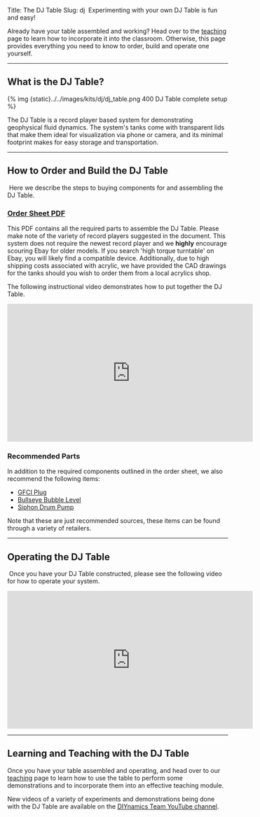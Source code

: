 Title: The DJ Table
Slug: dj
​
Experimenting with your own DJ Table is fun and easy!

Already have your table assembled and working? Head over to the [teaching](/pages/teaching.html) page to learn how to incorporate it into the classroom. Otherwise, this page provides everything you need to know to order, build and operate one yourself.

---

## What is the DJ Table?

{% img {static}../../images/kits/dj/dj_table.png 400 DJ Table complete setup %}

The DJ Table is a record player based system for demonstrating geophysical fluid dynamics. The system's tanks come with transparent lids that make them ideal for visualization via phone or camera, and its minimal footprint makes for easy storage and transportation.

---

## How to Order and Build the DJ Table
​
Here we describe the steps to buying components for and assembling the DJ Table.
​
### [Order Sheet PDF]({static}../../pdfs/dj/DJ_Order_Sheet.pdf)
This PDF contains all the required parts to assemble the DJ Table. Please make note of the variety of record players suggested in the document. This system does not require the newest record player and we **highly** encourage scouring Ebay for older models. If you search 'high torque turntable' on Ebay, you will likely find a compatible device. Additionally, due to high shipping costs associated with acrylic, we have provided the CAD drawings for the tanks should you wish to order them from a local acrylics shop.

The following instructional video demonstrates how to put together the DJ Table.

<iframe width="560" height="315" src="https://www.youtube.com/embed/SoTafsJMSK4" frameborder="0" allow="accelerometer; autoplay; clipboard-write; encrypted-media; gyroscope; picture-in-picture" allowfullscreen></iframe>

### Recommended Parts

In addition to the required components outlined in the order sheet, we also recommend the following items:

- [GFCI Plug](https://www.amazon.com/dp/B000XVG72G/ref=cm_sw_em_r_mt_dp_aqZtFbF8WHY6S)
- [Bullseye Bubble Level](https://www.mcmaster.com/2147A11/)
- [Siphon Drum Pump](https://www.mcmaster.com/9894K44/)

Note that these are just recommended sources, these items can be found through a variety of retailers.

---

## Operating the DJ Table
​
Once you have your DJ Table constructed, please see the following video for how to operate your system.​

<iframe width="560" height="315" src="https://www.youtube.com/embed/FBURAX1hNV8" frameborder="0" allow="accelerometer; autoplay; clipboard-write; encrypted-media; gyroscope; picture-in-picture" allowfullscreen></iframe>

---

## Learning and Teaching with the DJ Table
Once you have your table assembled and operating, and head over to our [teaching](/pages/teaching.html) page to learn how to use the table to perform some demonstrations and to incorporate them into an effective teaching module.

New videos of a variety of experiments and demonstrations being done with the DJ Table are available on the [DIYnamics Team YouTube channel](https://www.youtube.com/channel/UCnUHxOSVY4G4OFbF8XL1qUg).